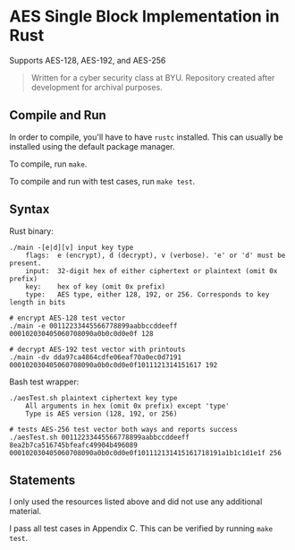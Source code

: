 # AES Single Block Implementation in Rust

Supports AES-128, AES-192, and AES-256

> Written for a cyber security class at BYU. Repository created after development for archival purposes.

## Compile and Run

In order to compile, you'll have to have `rustc` installed. This can usually be installed using the default package manager.

To compile, run `make`.

To compile and run with test cases, run `make test`.

## Syntax

Rust binary:

```
./main -[e|d][v] input key type
	flags:	e (encrypt), d (decrypt), v (verbose). 'e' or 'd' must be present.
	input:	32-digit hex of either ciphertext or plaintext (omit 0x prefix)
	key:	hex of key (omit 0x prefix)
	type:	AES type, either 128, 192, or 256. Corresponds to key length in bits

# encrypt AES-128 test vector
./main -e 00112233445566778899aabbccddeeff 000102030405060708090a0b0c0d0e0f 128

# decrypt AES-192 test vector with printouts
./main -dv dda97ca4864cdfe06eaf70a0ec0d7191 000102030405060708090a0b0c0d0e0f1011121314151617 192
```

Bash test wrapper:

```
./aesTest.sh plaintext ciphertext key type
	All arguments in hex (omit 0x prefix) except 'type'
	Type is AES version (128, 192, or 256)

# tests AES-256 test vector both ways and reports success
./aesTest.sh 00112233445566778899aabbccddeeff 8ea2b7ca516745bfeafc49904b496089 000102030405060708090a0b0c0d0e0f101112131415161718191a1b1c1d1e1f 256
```

## Statements

I only used the resources listed above and did not use any additional material.

I pass all test cases in Appendix C. This can be verified by running `make test`.
